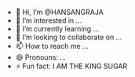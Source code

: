 - 👋 Hi, I’m @HANSANGRAJA
- 👀 I’m interested in ...
- 🌱 I’m currently learning ...
- 💞️ I’m looking to collaborate on ...
- 📫 How to reach me ...
- 😄 Pronouns: ...
- ⚡ Fun fact: I AM THE KING SUGAR

<!---
HANSANGRAJA/HANSANGRAJA is a ✨ special ✨ repository because its `README.md` (this file) appears on your GitHub profile.
You can click the Preview link to take a look at your changes.
--->
